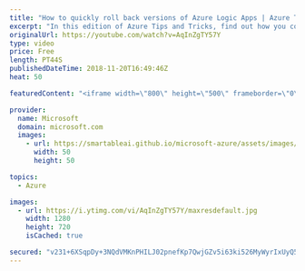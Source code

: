 ```yaml
---
title: "How to quickly roll back versions of Azure Logic Apps | Azure Tips and Tricks"
excerpt: "In this edition of Azure Tips and Tricks, find out how you could quickly roll back to a previous version of an Azure Logic App. When working with Logic Apps inside of the Azure portal, you may need to go back to a previous version. This video shows you how to do just that.     For more tips and tricks,"
originalUrl: https://youtube.com/watch?v=AqInZgTY57Y
type: video
price: Free
length: PT44S
publishedDateTime: 2018-11-20T16:49:46Z
heat: 50

featuredContent: "<iframe width=\"800\" height=\"500\" frameborder=\"0\" src=\"https://www.youtube.com/embed/AqInZgTY57Y\" allow=\"accelerometer; autoplay; encrypted-media; gyroscope; picture-in-picture\" allowfullscreen></iframe>"

provider:
  name: Microsoft
  domain: microsoft.com
  images:
    - url: https://smartableai.github.io/microsoft-azure/assets/images/organizations/microsoft.com-50x50.jpg
      width: 50
      height: 50

topics:
  - Azure

images:
  - url: https://i.ytimg.com/vi/AqInZgTY57Y/maxresdefault.jpg
    width: 1280
    height: 720
    isCached: true

secured: "v231+6XSqpDy+3NQdVMKnPHILJ02pnefKp7QwjGZv5i63ki526MyWyrIxUyQ5r8hHDMiBcKW8pq2LF51R+eNW0p11boOx+kpaqSkb3RXmc0vItV/MtHHkPRMJvCTKJpXycArjt8r9/CaDILle2pXS2+r1C/C2Yjbs3NtZQS5B/ytZmTNXP8qtFoJKL0JTYXSTvGc2BHqT6blm284wYtMr6lVrpcbzd2QCaubPFAsPIMkKbU3hPFI0v08jc4Auozy8aHgqVJr6Vamb8bYS5rH2qTr75F7vKPrioruaZ9pK6QbXiV9vRPgBmK8mAD56jHA8xvKxmRmbsf8nN1wifM4K9MyUtQSPFvTndTEgXg4lq54MolLpNUXPxlCHACKWY0gSy/wASimDdPO9MR2BFTlG8oIduyT57rrRwXuW1sWkwk=;maEQH9mvm+GE53cZE+SrLQ=="
---
```


